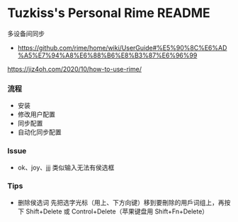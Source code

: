 # Tuzkiss's Personal Rime README

多设备间同步
- https://github.com/rime/home/wiki/UserGuide#%E5%90%8C%E6%AD%A5%E7%94%A8%E6%88%B6%E8%B3%87%E6%96%99

https://jiz4oh.com/2020/10/how-to-use-rime/


### 流程
- 安装
- 修改用户配置
- 同步配置
- 自动化同步配置


### Issue
- ok、joy、jjj 类似输入无法有侯选框


### Tips
- 删除侯选词
  先把选字光标（用上、下方向键）移到要刪除的用戶词组上，再按下 Shift+Delete 或 Control+Delete（苹果键盘用 Shift+Fn+Delete）

